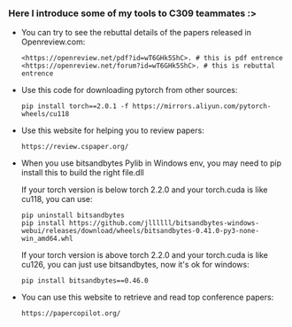 ### Here I introduce some of my tools to C309 teammates :>

- You can try to see the rebuttal details of the papers released in Openreview.com:
  ```
  <https://openreview.net/pdf?id=wT6GHk5ShC>. # this is pdf entrence
  <https://openreview.net/forum?id=wT6GHk5ShC>. # this is rebuttal entrence
  ```
  
- Use this code for downloading pytorch from other sources:
  ```
  pip install torch==2.0.1 -f https://mirrors.aliyun.com/pytorch-wheels/cu118
  ```
- Use this website for helping you to review papers:
  ```
  https://review.cspaper.org/
  ```
- When you use bitsandbytes Pylib in Windows env, you may need to pip install this to build the right file.dll
  
  If your torch version is below torch 2.2.0 and your torch.cuda is like cu118, you can use:
  ```
  pip uninstall bitsandbytes
  pip install https://github.com/jllllll/bitsandbytes-windows-webui/releases/download/wheels/bitsandbytes-0.41.0-py3-none-win_amd64.whl
  ```

  If your torch version is above torch 2.2.0 and your torch.cuda is like cu126, you can just use bitsandbytes, now it's ok for windows:
  ```
  pip install bitsandbytes==0.46.0
  ```

- You can use this website to retrieve and read top conference papers:
  ```
  https://papercopilot.org/
  ```

